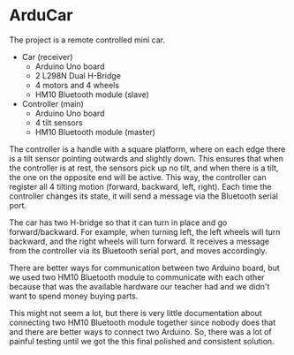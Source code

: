 # ArduCar

The project is a remote controlled mini car.
- Car (receiver)
    - Arduino Uno board
    - 2 L298N Dual H-Bridge
    - 4 motors and 4 wheels
    - HM10 Bluetooth module (slave)
- Controller (main)
    - Arduino Uno board
    - 4 tilt sensors
    - HM10 Bluetooth module (master)

The controller is a handle with a square platform, where on each edge there is a tilt sensor pointing outwards and slightly down. This ensures that when the controller is at rest, the sensors pick up no tilt, and when there is a tilt, the one on the opposite end will be active. This way, the controller can register all 4 tilting motion (forward, backward, left, right). Each time the controller changes its state, it will send a message via the Bluetooth serial port.

The car has two H-bridge so that it can turn in place and go forward/backward. For example, when turning left, the left wheels will turn backward, and the right wheels will turn forward. It receives a message from the controller via its Bluetooth serial port, and moves accordingly.

There are better ways for communication between two Arduino board, but we used two HM10 Bluetooth module to communicate with each other because that was the available hardware our teacher had and we didn't want to spend money buying parts.

This might not seem a lot, but there is very little documentation about connecting two HM10 Bluetooth module together since nobody does that and there are better ways to connect two Arduino. So, there was a lot of painful testing until we got the this final polished and consistent solution.
